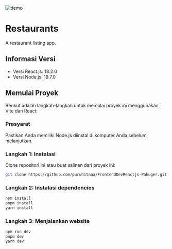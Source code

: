 ![demo](https://i.ibb.co/TkHNB8H/restaurant-listing.png)
# Restaurants

A restaurant listing app.

## Informasi Versi

- Versi React.js: 18.2.0
- Versi Node.js: 19.7.0

## Memulai Proyek

Berikut adalah langkah-langkah untuk memulai proyek ini menggunakan Vite dan React:

### Prasyarat

Pastikan Anda memiliki Node.js diinstal di komputer Anda sebelum melanjutkan.

### Langkah 1: Instalasi

Clone repositori ini atau buat salinan dari proyek ini:

```bash
git clone https://github.com/puruhitaaa/FrontendDevReactjs-Pahuger.git
```

### Langkah 2: Instalasi dependencies
```bash
npm install
pnpm install
yarn install
```

### Langkah 3: Menjalankan website
```bash
npm run dev
pnpm dev
yarn dev
```
